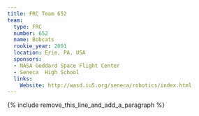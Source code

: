 ```yaml
---
title: FRC Team 652
team:
  type: FRC
  number: 652
  name: Bobcats
  rookie_year: 2001
  location: Erie, PA, USA
  sponsors:
  - NASA Goddard Space Flight Center
  - Seneca  High School
  links:
    Website: http://wasd.iu5.org/seneca/robotics/index.html
---
```


{% include remove_this_line_and_add_a_paragraph %}